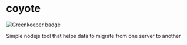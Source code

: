# coyote

[![Greenkeeper badge](https://badges.greenkeeper.io/michielbdejong/coyote.svg)](https://greenkeeper.io/)

Simple nodejs tool that helps data to migrate from one server to another
